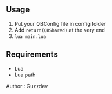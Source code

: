 ## Usage
1. Put your QBConfig file in config folder
2. Add `return(QBShared)` at the very end
3. `lua main.lua`

## Requirements
- Lua
- Lua path

Author : Guzzdev

